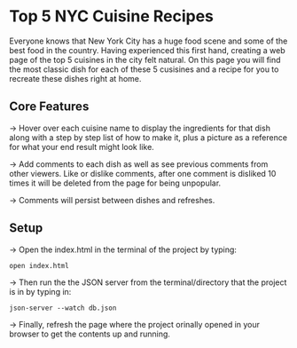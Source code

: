 # Top 5 NYC Cuisine Recipes
Everyone knows that New York City has a huge food scene and some of the best food in the country. Having experienced this first hand, creating a web page of the top 5 cuisines in the city felt natural. On this page you will find the most classic dish for each of these 5 cusisines and a recipe for you to recreate these dishes right at home. 

## Core Features 
-> Hover over each cuisine name to display the ingredients for that dish along with a step by step list of how to make it, plus a picture as a reference for what your end result might look like. 

-> Add comments to each dish as well as see previous comments from other viewers. Like or dislike comments, after one comment is disliked 10 times it will be deleted from the page for being unpopular. 

-> Comments will persist between dishes and refreshes. 

## Setup 
-> Open the index.html in the terminal of the project by typing:
```
open index.html
```
-> Then run the the JSON server from the terminal/directory that the project is in by typing in: 
```
json-server --watch db.json
```
-> Finally, refresh the page where the project orinally opened in your browser to get the contents up and running. 
